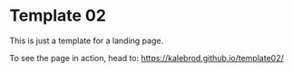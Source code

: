 # Template 02

This is just a template for a landing page.

To see the page in action, head to: https://kalebrod.github.io/template02/
